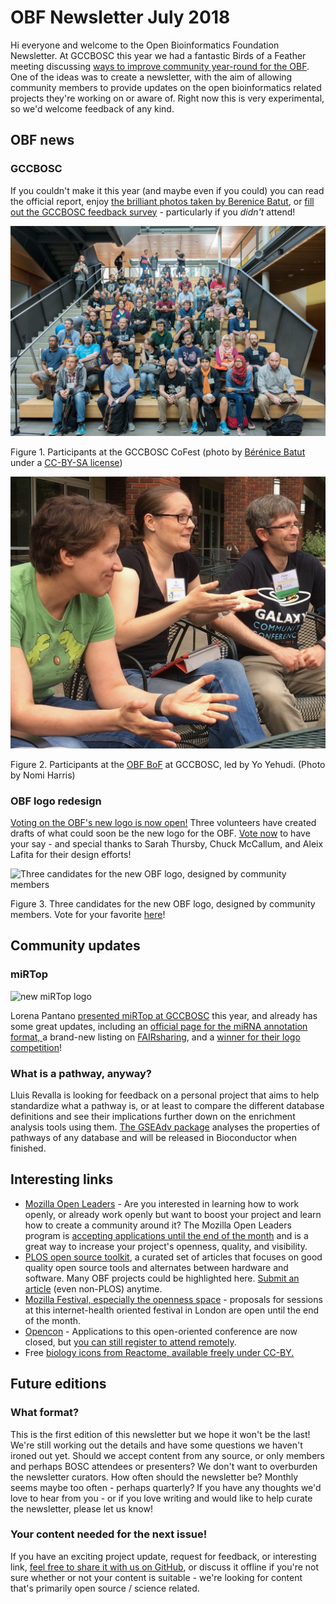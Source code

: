 # OBF Newsletter July 2018

Hi everyone and welcome to the Open Bioinformatics Foundation Newsletter. At GCCBOSC this year we had a fantastic Birds of a Feather meeting discussing [ways to improve community year-round for the OBF](https://news.open-bio.org/2018/07/09/following-up-from-boscs-obf-birds-of-a-feather-meeting/). One of the ideas was to create a newsletter, with the aim of allowing community members to provide updates on the open bioinformatics related projects they're working on or aware of. Right now this is very experimental, so we'd welcome feedback of any kind.

## OBF news

### GCCBOSC
 If you couldn't make it this year (and maybe even if you could) you can read the official report, enjoy [the brilliant photos taken by Berenice Batut](https://www.flickr.com/photos/134305289@N03/sets/72157695693844792/), or [fill out the GCCBOSC feedback survey](https://docs.google.com/forms/d/e/1FAIpQLSckB5ckoxvXf8UoheO9qOiGuWYsMRXWoOu_HkQ0RATzXmQZQA/viewform) - particularly if you _didn't_ attend!

![CoFest at GCCBOSC 2018](images/01/collabfest.jpg "CoFest at GCCBOSC 2018")


Figure 1. Participants at the GCCBOSC CoFest (photo by [Bérénice Batut ](https://www.flickr.com/photos/134305289@N03/albums/72157695693844792/page3)under a [CC-BY-SA license](https://creativecommons.org/licenses/by-sa/2.0/))


![Figure 2. Participants at the OBF BoF](images/01/obf-bof.jpg "Figure 2. Participants at the OBF BoF")


Figure 2. Participants at the [OBF BoF](https://news.open-bio.org/2018/07/09/following-up-from-boscs-obf-birds-of-a-feather-meeting/) at GCCBOSC, led by Yo Yehudi. (Photo by Nomi Harris)

### OBF logo redesign
 [Voting on the OBF's new logo is now open!](https://goo.gl/forms/9cR0aqYNBpIDZ14K2) Three volunteers have created drafts of what could soon be the new logo for the OBF. [Vote now](https://goo.gl/forms/9cR0aqYNBpIDZ14K2) to have your say - and special thanks to Sarah Thursby, Chuck McCallum, and Aleix Lafita for their design efforts!


![Three candidates for the new OBF logo, designed by community members](images/potential-logos.png "Three candidates for the new OBF logo, designed by community members")


Figure 3. Three candidates for the new OBF logo, designed by community members. Vote for your favorite [here](https://docs.google.com/forms/d/e/1FAIpQLSexizXWITDKLoH5NIQNyf_V3k846RpOCaeBpMOjFVhBmJN0fQ/viewform?fbzx=2434550998028402000)!

## Community updates

### miRTop

![new miRTop logo](images/mirtop-logo.png)

Lorena Pantano [presented miRTop at GCCBOSC](https://gccbosc2018.sched.com/event/EiuN/mirtop-an-open-source-community-project-for-the-development-of-a-unified-format-file-for-mirna-data) this year, and already has some great updates, including an [official page for the miRNA annotation format, ](https://github.com/miRTop/mirGFF3)a brand-new listing on [FAIRsharing](https://fairsharing.org/bsg-s001218/), and a [winner for their logo competition](https://github.com/miRTop/mirtop/issues/29)!

### What is a pathway, anyway?

Lluis Revalla is looking for feedback on a personal project that aims to help standardize what a pathway is, or at least to compare the different database definitions and see their implications further down on the enrichment analysis tools using them. [The GSEAdv package](http://github.com/llrs/GSEAdv) analyses the properties of pathways of any database and will be released in Bioconductor when finished.

## Interesting links
*   [Mozilla Open Leaders](https://foundation.mozilla.org/opportunity/mozilla-open-leaders/) - Are you interested in learning how to work openly, or already work openly but want to boost your project and learn how to create a community around it? The Mozilla Open Leaders program is [accepting applications until the end of the month](https://foundation.mozilla.org/opportunity/mozilla-open-leaders/apply/) and is a great way to increase your project's openness, quality, and visibility.
*   [PLOS open source toolkit](https://channels.plos.org/open-source-toolkit), a curated set of articles that focuses on good quality open source tools and alternates between hardware and software. Many OBF projects could be highlighted here. [Submit an article](https://channels.plos.org/open-source-toolkit/open-source-toolkit-submit) (even non-PLOS) anytime.
*   [Mozilla Festival, especially the openness space](https://mozillafestival.org/spaces#Openness) - proposals for sessions at this internet-health oriented festival in London are open until the end of the month.
*   [Opencon](https://www.opencon2018.org/) - Applications to this open-oriented conference are now closed, but [you can still register to attend remotely](https://www.opencon2018.org/opencon_2018_live#intro).
*   Free [biology icons from Reactome, available freely under CC-BY. ](https://reactome.org/icon-lib)

## Future editions

### What format?

This is the first edition of this newsletter but we hope it won't be the last! We're still working out the details and have some questions we haven't ironed out yet. Should we accept content from any source, or only members and perhaps BOSC attendees or presenters? We don't want to overburden the newsletter curators. How often should the newsletter be? Monthly seems maybe too often - perhaps quarterly? If you have any thoughts we'd love to hear from you - or if you love writing and would like to help curate the newsletter, please let us know!

### Your content needed for the next issue!

If you have an exciting project update, request for feedback, or interesting link, [feel free to share it with us on GitHub](https://github.com/OBF/newsletter/issues/3), or discuss it offline if you're not sure whether or not your content is suitable - we're looking for content that's primarily open source / science related.
